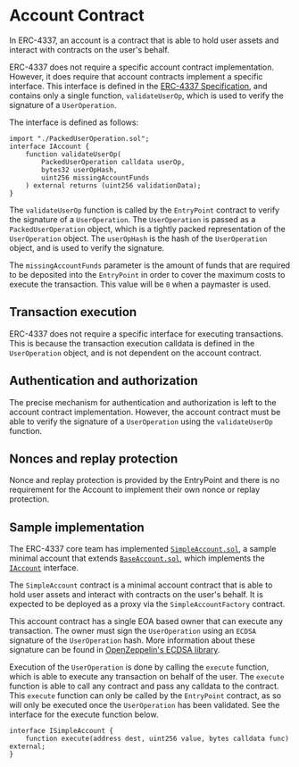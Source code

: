 # Account Contract

In ERC-4337, an account is a contract that is able to hold user assets and interact with contracts on the user's behalf.

ERC-4337 does not require a specific account contract implementation. However, it does require that account contracts implement a specific interface.
This interface is defined in the [ERC-4337 Specification](https://eips.ethereum.org/EIPS/eip-4337), and contains only a single function, `validateUserOp`, which is used to verify the signature of a `UserOperation`.

The interface is defined as follows:

```solidity
import "./PackedUserOperation.sol";
interface IAccount {
    function validateUserOp(
        PackedUserOperation calldata userOp,
        bytes32 userOpHash,
        uint256 missingAccountFunds
    ) external returns (uint256 validationData);
}
```

The `validateUserOp` function is called by the `EntryPoint` contract to verify the signature of a `UserOperation`. The `UserOperation` is passed as a `PackedUserOperation` object, which is a tightly packed representation of the `UserOperation` object. The `userOpHash` is the hash of the `UserOperation` object, and is used to verify the signature.

The `missingAccountFunds` parameter is the amount of funds that are required to be deposited into the `EntryPoint` in order to cover the maximum costs to execute the transaction. This value will be `0` when a paymaster is used.

## Transaction execution

ERC-4337 does not require a specific interface for executing transactions. This is because the transaction execution calldata is defined in the `UserOperation` object, and is not dependent on the account contract.

## Authentication and authorization

The precise mechanism for authentication and authorization is left to the account contract implementation. However, the account contract must be able to verify the signature of a `UserOperation` using the `validateUserOp` function.

## Nonces and replay protection

Nonce and replay protection is provided by the EntryPoint and there is no requirement for the Account to implement their own nonce or replay protection.

## Sample implementation

The ERC-4337 core team has implemented [`SimpleAccount.sol`](https://github.com/eth-infinitism/account-abstraction/blob/develop/contracts/samples/SimpleAccount.sol), a sample minimal account that extends [`BaseAccount.sol`](https://github.com/eth-infinitism/account-abstraction/blob/develop/contracts/core/BaseAccount.sol), which implements the [`IAccount`](https://github.com/eth-infinitism/account-abstraction/blob/develop/contracts/interfaces/IAccount.sol) interface.

The `SimpleAccount` contract is a minimal account contract that is able to hold user assets and interact with contracts on the user's behalf. It is expected to be deployed as a proxy via the `SimpleAccountFactory` contract.

This account contract has a single EOA based owner that can execute any transaction. The owner must sign the `UserOperation` using an `ECDSA` signature of the `UserOperation` hash. More information about these signature can be found in [OpenZeppelin's ECDSA library](https://docs.openzeppelin.com/contracts/2.x/api/cryptography#ECDSA).

Execution of the `UserOperation` is done by calling the `execute` function, which is able to execute any transaction on behalf of the user. The `execute` function is able to call any contract and pass any calldata to the contract. This `execute` function can only be called by the `EntryPoint` contract, as so will only be executed once the `UserOperation` has been validated. See the interface for the execute function below.

```solidity
interface ISimpleAccount {
    function execute(address dest, uint256 value, bytes calldata func) external;
}
```
